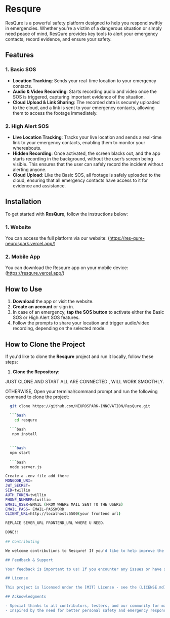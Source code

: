 # Resqure

ResQure is a powerful safety platform designed to help you respond swiftly in emergencies. Whether you're a victim of a dangerous situation or simply need peace of mind, ResQure provides key tools to alert your emergency contacts, record evidence, and ensure your safety.

## Features

### 1. **Basic SOS**
- **Location Tracking**: Sends your real-time location to your emergency contacts.
- **Audio & Video Recording**: Starts recording audio and video once the SOS is triggered, capturing important evidence of the situation.
- **Cloud Upload & Link Sharing**: The recorded data is securely uploaded to the cloud, and a link is sent to your emergency contacts, allowing them to access the footage immediately.

### 2. **High Alert SOS**
- **Live Location Tracking**: Tracks your live location and sends a real-time link to your emergency contacts, enabling them to monitor your whereabouts.
- **Hidden Recording**: Once activated, the screen blacks out, and the app starts recording in the background, without the user’s screen being visible. This ensures that the user can safely record the incident without alerting anyone.
- **Cloud Upload**: Like the Basic SOS, all footage is safely uploaded to the cloud, ensuring that all emergency contacts have access to it for evidence and assistance.

## Installation

To get started with **ResQure**, follow the instructions below:

### 1. **Website**
You can access the full platform via our website:
(https://res-qure-neurospark.vercel.app/)

### 2. **Mobile App**
You can download the Resqure app on your mobile device:
(https://resqure.vercel.app/)


## How to Use

1. **Download** the app or visit the website.
2. **Create an account** or sign in.
3. In case of an emergency, **tap the SOS button** to activate either the Basic SOS or High Alert SOS features.
4. Follow the prompts to share your location and trigger audio/video recording, depending on the selected mode.
## How to Clone the Project

If you'd like to clone the **Resqure** project and run it locally, follow these steps:

1. **Clone the Repository:**
   
JUST CLONE AND START ALL ARE CONNECTED , WILL WORK SMOOTHLY.

OTHERWISE, 
   Open your terminal/command prompt and run the following command to clone the project:
   
 ```bash
   git clone https://github.com/NEUROSPARK-INNOVATION/ResQure.git

   ```bash
     cd resqure
   
   ```bash
    npm install

   
   ```bash
   npm start
      
   ```bash
   node server.js

Create a .env file add there
MONGODB_URI=
JWT_SECRET=
SID=twillio
AUTH_TOKEN=twillio
PHONE_NUMBER=twillio
EMAIL_USER=EMAIL (FROM WHERE MAIL SENT TO THE USERS)
EMAIL_PASS= EMAIL-PASSWORD
CLIENT_URL=http://localhost:5500(your frontend url)

REPLACE SEVER_URL FRONTEND_URL WHERE U NEED.

DONE!!
  
## Contributing

We welcome contributions to Resqure! If you'd like to help improve the platform, feel free to fork the repository and submit a pull request. Please make sure to follow the code of conduct and respect our community guidelines.

## Feedback & Support

Your feedback is important to us! If you encounter any issues or have suggestions for improvement, please reach out via Website.

## License

This project is licensed under the [MIT] License - see the (LICENSE.md) file for details.

## Acknowledgments

- Special thanks to all contributors, testers, and our community for making this project possible.
- Inspired by the need for better personal safety and emergency response tools.
